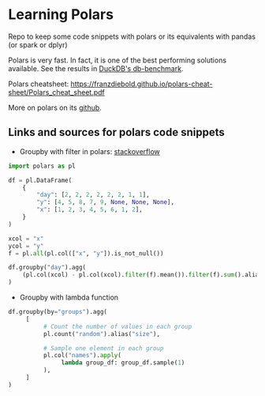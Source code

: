 # Learning Polars
Repo to keep some code snippets with polars or its equivalents with pandas (or spark or dplyr)

Polars is very fast. In fact, it is one of the best performing solutions available. See the results in [DuckDB's db-benchmark](https://duckdblabs.github.io/db-benchmark/).

Polars cheatsheet: https://franzdiebold.github.io/polars-cheat-sheet/Polars_cheat_sheet.pdf

More on polars on its [github](https://github.com/pola-rs/polars).

## Links and sources for polars code snippets
 - Groupby with filter in polars: [stackoverflow](https://stackoverflow.com/questions/75498169/ambiguous-results-when-apply-filter-in-polars-groupby-context)
```python
import polars as pl

df = pl.DataFrame(
    {
        "day": [2, 2, 2, 2, 2, 2, 1, 1],
        "y": [4, 5, 8, 7, 9, None, None, None],
        "x": [1, 2, 3, 4, 5, 6, 1, 2],
    }
)

xcol = "x"
ycol = "y"
f = pl.all(pl.col(["x", "y"]).is_not_null())

df.groupby("day").agg(
    (pl.col(xcol) - pl.col(xcol).filter(f).mean()).filter(f).sum().alias("filered_sum")
)
```
 - Groupby with lambda function
```python
df.groupby(by="groups").agg(
     [
          # Count the number of values in each group
          pl.count("random").alias("size"),

          # Sample one element in each group
          pl.col("names").apply(
               lambda group_df: group_df.sample(1)
          ),
     ]
)
```

